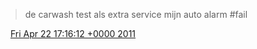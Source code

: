 > de carwash test als extra service mijn auto alarm \#fail

<img src="../../media/tweet.ico" width="12" /> [Fri Apr 22 17:16:12 +0000 2011](https://twitter.com/DromerDenker/status/61478422911782912)